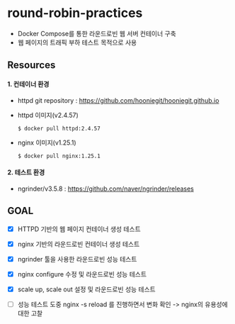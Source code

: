 # round-robin-practices
- Docker Compose를 통한 라운드로빈 웹 서버 컨테이너 구축
- 웹 페이지의 트래픽 부하 테스트 목적으로 사용


## Resources
#### 1. 컨테이너 환경
- httpd git repository : https://github.com/hooniegit/hooniegit.github.io
- httpd 이미지(v2.4.57)
  
  ```
  $ docker pull httpd:2.4.57
  ```
- nginx 이미지(v1.25.1)
  
  ```
  $ docker pull nginx:1.25.1
  ```

#### 2. 테스트 환경
- ngrinder/v3.5.8 : https://github.com/naver/ngrinder/releases


## GOAL
- [x] HTTPD 기반의 웹 페이지 컨테이너 생성 테스트
- [x] nginx 기반의 라운드로빈 컨테이너 생성 테스트
- [x] ngrinder 툴을 사용한 라운드로빈 성능 테스트
- [x] nginx configure 수정 및 라운드로빈 성능 테스트
- [x] scale up, scale out 설정 및 라운드로빈 성능 테스트
- [ ] 성능 테스트 도중 nginx -s reload 를 진행하면서 변화 확인 -> nginx의 유용성에 대한 고찰


